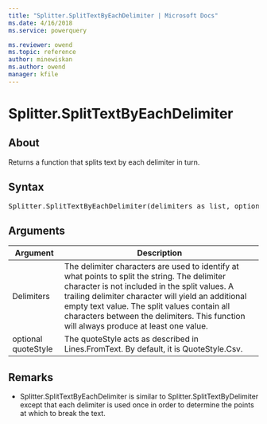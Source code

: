 ```yaml
---
title: "Splitter.SplitTextByEachDelimiter | Microsoft Docs"
ms.date: 4/16/2018
ms.service: powerquery

ms.reviewer: owend
ms.topic: reference
author: minewiskan
ms.author: owend
manager: kfile
---
```

# Splitter.SplitTextByEachDelimiter

  
## About  
Returns a function that splits text by each delimiter in turn.  
  
## Syntax

<pre>
Splitter.SplitTextByEachDelimiter(delimiters as list, optional quoteStyle as nullable number) as function  
</pre>
  
## Arguments  
  
|Argument|Description|  
|------------|---------------|  
|Delimiters|The delimiter characters are used to identify at what points to split the string.  The delimiter character is not included in the split values.  A trailing delimiter character will yield an additional empty text value.  The split values contain all characters between the delimiters.  This function will always produce at least one value.|  
|optional quoteStyle|The quoteStyle acts as described in Lines.FromText.  By default, it is QuoteStyle.Csv.|  
  
## <a name="__toc360789916"></a>Remarks  
  
-   Splitter.SplitTextByEachDelimiter is similar to Splitter.SplitTextByDelimiter except that each delimiter is used once in order to determine the points at which to break the text.  
  

